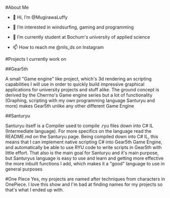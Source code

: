 #About Me

- 👋 Hi, I’m @MugirawaLuffy
- 👀 I’m interested in windsurfing, gaming and programming
- 🌱 I’m currently student at Bochum's university of applied science

- 📫 How to reach me @nils_ds on Instagram

#Projects I currently work on

##Gear5th

A small "Game engine" like project, which's 3d rendering an scripting capabilities I will use in order to quickly build impressive graphical applications for university projects and stuff alike. The ground concept is derived by the Cherrno's Game engine series but a lot of functionality (Graphing, scripting with my own programming language Santuryu and more) makes Gear5th unlike any other different Game Engine

##Santuryu

Santuryu itself is a Compiler used to compile .ryu files down into C# IL (Intermediate language). For more specifics on the language read the README.md on the Santuryu page.
Being compiled down into C# IL, this means that I can implement native scripting C# into Gear5th Game Engine, and automatically be able to use RYU code to write scripts in Gear5th with little effort. That also is the main goal for Santuryu and it's main purpose, but Santuryus language is easy to use and learn and getting more effective the more inbuilt functions I add, which makes it a "good" language to use in general purposes

#One Piece
Yes, my projects are named after techniques from characters in OnePiece. I love this show and I'm bad at finding names for my projects so that's what I ended up with. 



<!---
MugirawaLuffy/MugirawaLuffy is a ✨ special ✨ repository because its `README.md` (this file) appears on your GitHub profile.
You can click the Preview link to take a look at your changes.
--->
